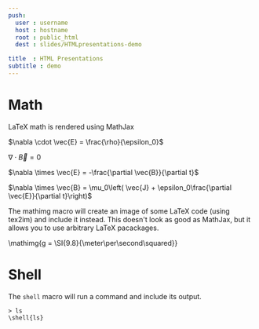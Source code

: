 ```yaml
---
push:
  user : username
  host : hostname
  root : public_html
  dest : slides/HTMLpresentations-demo

title  : HTML Presentations
subtitle : demo
---
```


# Math

LaTeX math is rendered using MathJax

$\nabla \cdot \vec{E} = \frac{\rho}{\epsilon_0}$

$\nabla \cdot \vec{B} = 0$

$\nabla \times \vec{E} = -\frac{\partial \vec{B}}{\partial t}$

$\nabla \times \vec{B} = \mu_0\left( \vec{J} + \epsilon_0\frac{\partial \vec{E}}{\partial t}\right)$

The mathimg macro will create an image of some LaTeX code (using tex2im) and include it instead. This doesn't look as good as MathJax, but it allows you to use arbitrary LaTeX pacackages.

\mathimg{g = \SI{9.8}{\meter\per\second\squared}}

# Shell

The `shell` macro will run a command and include its output.

```
> ls
\shell{ls}
```


